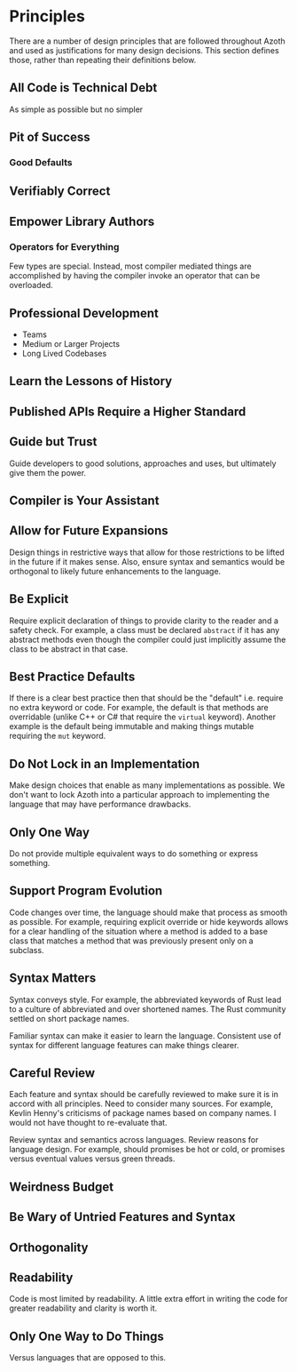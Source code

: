 # Principles

There are a number of design principles that are followed throughout Azoth and used as
justifications for many design decisions. This section defines those, rather than repeating their
definitions below.

## All Code is Technical Debt

As simple as possible but no simpler

## Pit of Success

### Good Defaults

## Verifiably Correct

## Empower Library Authors

### Operators for Everything

Few types are special. Instead, most compiler mediated things are accomplished by having the
compiler invoke an operator that can be overloaded.

## Professional Development

* Teams
* Medium or Larger Projects
* Long Lived Codebases

## Learn the Lessons of History

## Published APIs Require a Higher Standard

## Guide but Trust

Guide developers to good solutions, approaches and uses, but ultimately give them the power.

## Compiler is Your Assistant


## Allow for Future Expansions

Design things in restrictive ways that allow for those restrictions to be lifted in the future if it
makes sense. Also, ensure syntax and semantics would be orthogonal to likely future enhancements to
the language.

## Be Explicit

Require explicit declaration of things to provide clarity to the reader and a safety check. For
example, a class must be declared `abstract` if it has any abstract methods even though the compiler
could just implicitly assume the class to be abstract in that case.

## Best Practice Defaults

If there is a clear best practice then that should be the "default" i.e. require no extra keyword or
code. For example, the default is that methods are overridable (unlike C++ or C# that require the
`virtual` keyword). Another example is the default being immutable and making things mutable
requiring the `mut` keyword.

## Do Not Lock in an Implementation

Make design choices that enable as many implementations as possible. We don't want to lock Azoth
into a particular approach to implementing the language that may have performance drawbacks.

## Only One Way

Do not provide multiple equivalent ways to do something or express something.

## Support Program Evolution

Code changes over time, the language should make that process as smooth as possible. For example,
requiring explicit override or hide keywords allows for a clear handling of the situation where a
method is added to a base class that matches a method that was previously present only on a
subclass.

## Syntax Matters

Syntax conveys style. For example, the abbreviated keywords of Rust lead to a culture of abbreviated
and over shortened names. The Rust community settled on short package names.

Familiar syntax can make it easier to learn the language. Consistent use of syntax for different
language features can make things clearer.

## Careful Review

Each feature and syntax should be carefully reviewed to make sure it is in accord with all
principles. Need to consider many sources. For example, Kevlin Henny's criticisms of package names
based on company names. I would not have thought to re-evaluate that.

Review syntax and semantics across languages. Review reasons for language design. For example,
should promises be hot or cold, or promises versus eventual values versus green threads.

## Weirdness Budget

## Be Wary of Untried Features and Syntax

## Orthogonality

## Readability

Code is most limited by readability. A little extra effort in writing the code for greater
readability and clarity is worth it.

## Only One Way to Do Things

Versus languages that are opposed to this.
